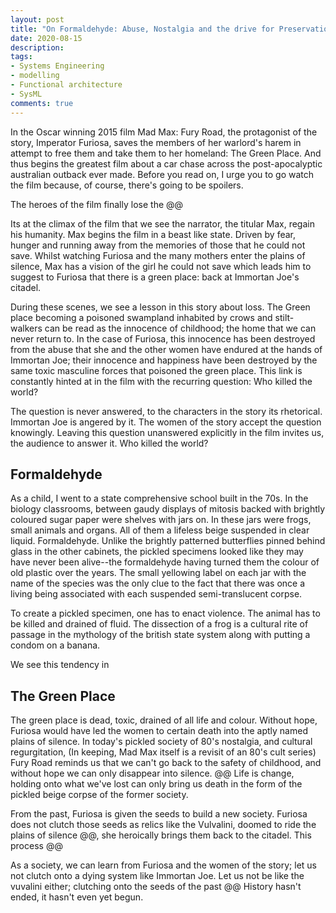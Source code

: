 ```yaml
---
layout: post
title: "On Formaldehyde: Abuse, Nostalgia and the drive for Preservation"
date: 2020-08-15
description: 
tags:
- Systems Engineering
- modelling
- Functional architecture
- SysML
comments: true
---
```


In the Oscar winning 2015 film Mad Max: Fury Road, the protagonist of the story, Imperator Furiosa, saves the members of her warlord's harem in attempt to free them and take them to her homeland: The Green Place. And thus begins the greatest film about a car chase across the post-apocalyptic australian outback ever made. Before you read on, I urge you to go watch the film because, of course, there's going to be spoilers.

<!-- more -->

The heroes of the film finally lose the @@ 

Its at the climax of the film that we see the narrator, the titular Max, regain his humanity. Max begins the film in a beast like state. Driven by fear, hunger and running away from the memories of those that he could not save. Whilst watching Furiosa and the many mothers enter the plains of silence, Max has a vision of the girl he could not save which leads him to suggest to Furiosa that there is a green place: back at Immortan Joe's citadel.

During these scenes, we see a lesson in this story about loss. The Green place becoming a poisoned swampland inhabited by crows and stilt-walkers can be read as the innocence of childhood; the home that we can never return to. In the case of Furiosa, this innocence has been destroyed from the abuse that she and the other women have endured at the hands of Immortan Joe; their innocence and happiness have been destroyed by the same toxic masculine forces that poisoned the green place. This link is constantly hinted at in the film with the recurring question: Who killed the world?

The question is never answered, to the characters in the story its rhetorical. Immortan Joe is angered by it. The women of the story accept the question knowingly. Leaving this question unanswered explicitly in the film invites us, the audience to answer it. Who killed the world?

## Formaldehyde

As a child, I went to a state comprehensive school built in the 70s. In the biology classrooms, between gaudy displays of mitosis backed with brightly coloured sugar paper were shelves with jars on. In these jars were frogs, small animals and organs. All of them a lifeless beige suspended in clear liquid. Formaldehyde. Unlike the brightly patterned butterflies pinned behind glass in the other cabinets, the pickled specimens looked like they may have never been alive--the formaldehyde having turned them the colour of old plastic over the years. The small yellowing label on each jar with the name of the species was the only clue to the fact that there was once a living being associated with each suspended semi-translucent corpse.

To create a pickled specimen, one has to enact violence. The animal has to be killed and drained of fluid. The dissection of a frog is a cultural rite of passage in the mythology of the british state system along with putting a condom on a banana.

We see this tendency in 

## The Green Place

The green place is dead, toxic, drained of all life and colour. Without hope, Furiosa would have led the women to certain death into the aptly named plains of silence. In today's pickled society of 80's nostalgia, and cultural regurgitation, (In keeping, Mad Max itself is a revisit of an 80's cult series) Fury Road reminds us that we can't go back to the safety of childhood, and without hope we can only disappear into silence. @@ Life is change, holding onto what we've lost can only bring us death in the form of the pickled beige corpse of the former society.

From the past, Furiosa is given the seeds to build a new society. Furiosa does not clutch those seeds as relics like the Vulvalini, doomed to ride the plains of silence @@, she heroically brings them back to the citadel. This process @@

As a society, we can learn from Furiosa and the women of the story; let us not clutch onto a dying system like Immortan Joe. Let us not be like the vuvalini either; clutching onto the seeds of the past @@ History hasn't ended, it hasn't even yet begun.